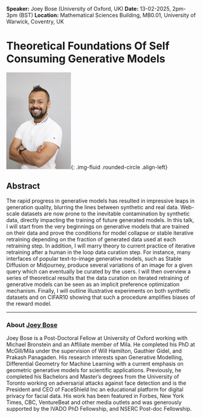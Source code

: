 **Speaker:** Joey Bose (University of Oxford, UK)
**Date:** 13-02-2025, 2pm-3pm (BST)
**Location:** Mathematical Sciences Building, MB0.01, University of Warwick, Coventry, UK

# Theoretical Foundations Of Self Consuming Generative Models

![Joey Bose](/assets/img/bose.jpg){: .img-fluid .rounded-circle .align-left}

## Abstract

The rapid progress in generative models has resulted in impressive leaps in generation quality, blurring the lines between synthetic and real data. Web-scale datasets are now prone to the inevitable contamination by synthetic data, directly impacting the training of future generated models. In this talk, I will start from the very beginnings on generative models that are trained on their data and prove the conditions for model collapse or stable iterative retraining depending on the fraction of generated data used at each retraining step. In addition, I will marry theory to current practice of iterative retraining after a human in the loop data curation step. For instance, many interfaces of popular text-to-image generative models, such as Stable Diffusion or Midjourney, produce several variations of an image for a given query which can eventually be curated by the users. I will then overview a series of theoretical results that the data curation on iterated retraining of generative models can be seen as an implicit preference optimization mechanism. Finally, I will outline illustrative experiments on both synthetic datasets and on CIFAR10 showing that such a procedure amplifies biases of the reward model.

---

### About [Joey Bose](https://joeybose.github.io)

Joey Bose is a Post-Doctoral Fellow at University of Oxford working with Michael Bronstein and an Affiliate member of Mila. He completed his PhD at McGill/Mila under the supervision of Will Hamilton, Gauthier Gidel, and Prakash Panagaden. His research interests span Generative Modelling, Differential Geometry for Machine Learning with a current emphasis on geometric generative models for scientific applications. Previously, he completed his Bachelors and Master’s degrees from the University of Toronto working on adversarial attacks against face detection and is the President and CEO of FaceShield Inc an educational platform for digital privacy for facial data. His work has been featured in Forbes, New York Times, CBC, VentureBeat and other media outlets and was generously supported by the IVADO PhD Fellowship, and NSERC Post-doc Fellowship.

